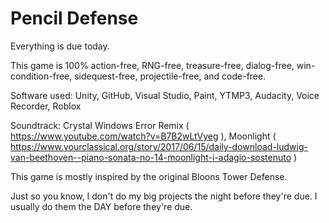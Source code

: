 # Pencil Defense
Everything is due today. 

This game is 100% action-free, RNG-free, treasure-free, dialog-free, win-condition-free, sidequest-free, projectile-free, and code-free. 

Software used: Unity, GitHub, Visual Studio, Paint, YTMP3, Audacity, Voice Recorder, Roblox

Soundtrack: Crystal Windows Error Remix ( https://www.youtube.com/watch?v=B7B2wLtVyeg ), Moonlight ( https://www.yourclassical.org/story/2017/06/15/daily-download-ludwig-van-beethoven--piano-sonata-no-14-moonlight-i-adagio-sostenuto )

This game is mostly inspired by the original Bloons Tower Defense. 

Just so you know, I don't do my big projects the night before they're due. I usually do them the DAY before they're due. 
